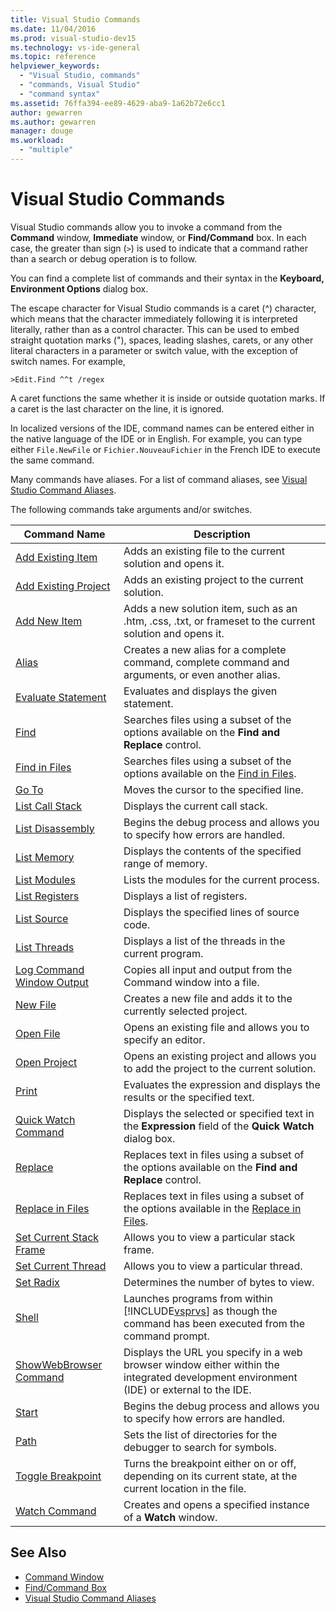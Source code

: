```yaml
---
title: Visual Studio Commands
ms.date: 11/04/2016
ms.prod: visual-studio-dev15
ms.technology: vs-ide-general
ms.topic: reference
helpviewer_keywords:
  - "Visual Studio, commands"
  - "commands, Visual Studio"
  - "command syntax"
ms.assetid: 76ffa394-ee89-4629-aba9-1a62b72e6cc1
author: gewarren
ms.author: gewarren
manager: douge
ms.workload:
  - "multiple"
---
```

# Visual Studio Commands
Visual Studio commands allow you to invoke a command from the **Command** window, **Immediate** window, or **Find/Command** box. In each case, the greater than sign (`>`) is used to indicate that a command rather than a search or debug operation is to follow.

 You can find a complete list of commands and their syntax in the **Keyboard, Environment Options** dialog box.

 The escape character for Visual Studio commands is a caret (^) character, which means that the character immediately following it is interpreted literally, rather than as a control character. This can be used to embed straight quotation marks ("), spaces, leading slashes, carets, or any other literal characters in a parameter or switch value, with the exception of switch names. For example,

```
>Edit.Find ^^t /regex
```

 A caret functions the same whether it is inside or outside quotation marks. If a caret is the last character on the line, it is ignored.

 In localized versions of the IDE, command names can be entered either in the native language of the IDE or in English. For example, you can type either `File.NewFile` or `Fichier.NouveauFichier` in the French IDE to execute the same command.

 Many commands have aliases. For a list of command aliases, see [Visual Studio Command Aliases](../../ide/reference/visual-studio-command-aliases.md).

 The following commands take arguments and/or switches.


| Command Name | Description |
| - | - |
| [Add Existing Item](../../ide/reference/add-existing-item-command.md) | Adds an existing file to the current solution and opens it. |
| [Add Existing Project](../../ide/reference/add-existing-project-command.md) | Adds an existing project to the current solution. |
| [Add New Item](../../ide/reference/add-new-item-command.md) | Adds a new solution item, such as an .htm, .css, .txt, or frameset to the current solution and opens it. |
| [Alias](../../ide/reference/alias-command.md) | Creates a new alias for a complete command, complete command and arguments, or even another alias. |
| [Evaluate Statement](../../ide/reference/evaluate-statement-command.md) | Evaluates and displays the given statement. |
| [Find](../../ide/reference/find-command.md) | Searches files using a subset of the options available on the **Find and Replace** control. |
| [Find in Files](../../ide/reference/find-in-files-command.md) | Searches files using a subset of the options available on the [Find in Files](../../ide/find-in-files.md). |
| [Go To](../../ide/reference/go-to-command.md) | Moves the cursor to the specified line. |
| [List Call Stack](../../ide/reference/list-call-stack-command.md) | Displays the current call stack. |
| [List Disassembly](../../ide/reference/list-disassembly-command.md) | Begins the debug process and allows you to specify how errors are handled. |
| [List Memory](../../ide/reference/list-memory-command.md) | Displays the contents of the specified range of memory. |
| [List Modules](../../ide/reference/list-modules-command.md) | Lists the modules for the current process. |
| [List Registers](../../ide/reference/list-registers-command.md) | Displays a list of registers. |
| [List Source](../../ide/reference/list-source-command.md) | Displays the specified lines of source code. |
| [List Threads](../../ide/reference/list-threads-command.md) | Displays a list of the threads in the current program. |
| [Log Command Window Output](../../ide/reference/log-command-window-output-command.md) | Copies all input and output from the Command window into a file. |
| [New File](../../ide/reference/new-file-command.md) | Creates a new file and adds it to the currently selected project. |
| [Open File](../../ide/reference/open-file-command.md) | Opens an existing file and allows you to specify an editor. |
| [Open Project](../../ide/reference/open-project-command.md) | Opens an existing project and allows you to add the project to the current solution. |
| [Print](../../ide/reference/print-command.md) | Evaluates the expression and displays the results or the specified text. |
| [Quick Watch Command](../../ide/reference/quick-watch-command.md) | Displays the selected or specified text in the **Expression** field of the **Quick Watch** dialog box. |
| [Replace](../../ide/reference/replace-command.md) | Replaces text in files using a subset of the options available on the **Find and Replace** control. |
| [Replace in Files](../../ide/reference/replace-in-files-command.md) | Replaces text in files using a subset of the options available in the [Replace in Files](../../ide/replace-in-files.md). |
| [Set Current Stack Frame](../../ide/reference/set-current-stack-frame-command.md) | Allows you to view a particular stack frame. |
| [Set Current Thread](../../ide/reference/set-current-thread-command.md) | Allows you to view a particular thread. |
| [Set Radix](../../ide/reference/set-radix-command.md) | Determines the number of bytes to view. |
| [Shell](../../ide/reference/shell-command.md) | Launches programs from within [!INCLUDE[vsprvs](../../code-quality/includes/vsprvs_md.md)] as though the command has been executed from the command prompt. |
| [ShowWebBrowser Command](../../ide/reference/showwebbrowser-command.md) | Displays the URL you specify in a web browser window either within the integrated development environment (IDE) or external to the IDE. |
| [Start](../../ide/reference/start-command.md) | Begins the debug process and allows you to specify how errors are handled. |
| [Path](../../ide/reference/symbol-path-command.md) | Sets the list of directories for the debugger to search for symbols. |
| [Toggle Breakpoint](../../ide/reference/toggle-breakpoint-command.md) | Turns the breakpoint either on or off, depending on its current state, at the current location in the file. |
| [Watch Command](../../ide/reference/watch-command.md) | Creates and opens a specified instance of a **Watch** window. |

## See Also

- [Command Window](../../ide/reference/command-window.md)
- [Find/Command Box](../../ide/find-command-box.md)
- [Visual Studio Command Aliases](../../ide/reference/visual-studio-command-aliases.md)